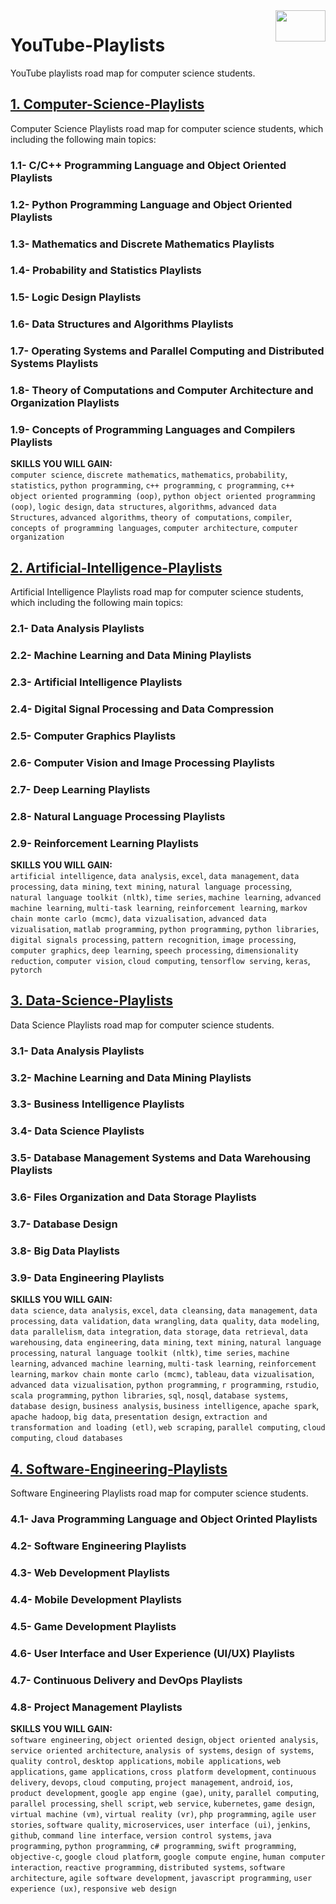 <img align="right" width="80" height="50" src="https://github.com/cs-MohamedAyman/YouTube-Playlists/blob/master/organizations-logos/youtube.jpg">

# YouTube-Playlists
YouTube playlists road map for computer science students.

## [1. Computer-Science-Playlists](https://github.com/cs-MohamedAyman/YouTube-Playlists/tree/master/1.Computer-Science-Playlists)
Computer Science Playlists road map for computer science students, which including the following main topics:

### 1.1- C/C++ Programming Language and Object Oriented Playlists
### 1.2- Python Programming Language and Object Oriented Playlists
### 1.3- Mathematics and Discrete Mathematics Playlists
### 1.4- Probability and Statistics Playlists
### 1.5- Logic Design Playlists
### 1.6- Data Structures and Algorithms Playlists
### 1.7- Operating Systems and Parallel Computing and Distributed Systems Playlists
### 1.8- Theory of Computations and Computer Architecture and Organization Playlists
### 1.9- Concepts of Programming Languages and Compilers Playlists

**SKILLS YOU WILL GAIN:**<br>
`computer science`, `discrete mathematics`, `mathematics`, `probability`, `statistics`, `python programming`, `c++ programming`, `c programming`, `c++ object oriented programming (oop)`, `python object oriented programming (oop)`, `logic design`, `data structures`, `algorithms`, `advanced data Structures`, `advanced algorithms`, `theory of computations`, `compiler`, `concepts of programming languages`, `computer architecture`, `computer organization`

## [2. Artificial-Intelligence-Playlists](https://github.com/cs-MohamedAyman/YouTube-Playlists/tree/master/2.Artificial-Intelligence-Playlists)
Artificial Intelligence Playlists road map for computer science students, which including the following main topics:

### 2.1- Data Analysis Playlists
### 2.2- Machine Learning and Data Mining Playlists
### 2.3- Artificial Intelligence Playlists
### 2.4- Digital Signal Processing and Data Compression
### 2.5- Computer Graphics Playlists
### 2.6- Computer Vision and Image Processing Playlists
### 2.7- Deep Learning Playlists
### 2.8- Natural Language Processing Playlists
### 2.9- Reinforcement Learning Playlists

**SKILLS YOU WILL GAIN:**<br>
`artificial intelligence`, `data analysis`, `excel`, `data management`, `data processing`, `data mining`, `text mining`, `natural language processing`, `natural language toolkit (nltk)`, `time series`, `machine learning`, `advanced machine learning`, `multi-task learning`, `reinforcement learning`, `markov chain monte carlo (mcmc)`, `data vizualisation`, `advanced data vizualisation`, `matlab programming`, `python programming`, `python libraries`, `digital signals processing`, `pattern recognition`, `image processing`, `computer graphics`, `deep learning`, `speech processing`, `dimensionality reduction`, `computer vision`, `cloud computing`, `tensorflow serving`, `keras`, `pytorch`

## [3. Data-Science-Playlists](https://github.com/cs-MohamedAyman/YouTube-Playlists/tree/master/3.Data-Science-Playlists)
Data Science Playlists road map for computer science students.

### 3.1- Data Analysis Playlists
### 3.2- Machine Learning and Data Mining Playlists
### 3.3- Business Intelligence Playlists
### 3.4- Data Science Playlists
### 3.5- Database Management Systems and Data Warehousing Playlists
### 3.6- Files Organization and Data Storage Playlists
### 3.7- Database Design
### 3.8- Big Data Playlists
### 3.9- Data Engineering Playlists

**SKILLS YOU WILL GAIN:**<br>
`data science`, `data analysis`, `excel`, `data cleansing`, `data management`, `data processing`, `data validation`, `data wrangling`, `data quality`, `data modeling`, `data parallelism`, `data integration`, `data storage`, `data retrieval`, `data warehousing`, `data engineering`, `data mining`, `text mining`, `natural language processing`, `natural language toolkit (nltk)`, `time series`, `machine learning`, `advanced machine learning`, `multi-task learning`, `reinforcement learning`, `markov chain monte carlo (mcmc)`, `tableau`, `data vizualisation`, `advanced data vizualisation`, `python programming`, `r programming`, `rstudio`, `scala programming`, `python libraries`, `sql`, `nosql`, `database systems`, `database design`, `business analysis`, `business intelligence`, `apache spark`, `apache hadoop`, `big data`, `presentation design`, `extraction and transformation and loading (etl)`, `web scraping`, `parallel computing`, `cloud computing`, `cloud databases`

## [4. Software-Engineering-Playlists](https://github.com/cs-MohamedAyman/YouTube-Playlists/tree/master/4.Software-Engineering-Playlists)
Software Engineering Playlists road map for computer science students.

### 4.1- Java Programming Language and Object Orinted Playlists
### 4.2- Software Engineering Playlists
### 4.3- Web Development Playlists
### 4.4- Mobile Development Playlists
### 4.5- Game Development Playlists
### 4.6- User Interface and User Experience (UI/UX) Playlists
### 4.7- Continuous Delivery and DevOps Playlists
### 4.8- Project Management Playlists

**SKILLS YOU WILL GAIN:**<br>
`software engineering`, `object oriented design`, `object oriented analysis`, `service oriented architecture`, `analysis of systems`, `design of systems`, `quality control`, `desktop applications`, `mobile applications`, `web applications`, `game applications`, `cross platform development`, `continuous delivery`, `devops`, `cloud computing`, `project management`, `android`, `ios`, `product development`, `google app engine (gae)`, `unity`, `parallel computing`, `parallel processing`, `shell script`, `web service`, `kubernetes`, `game design`, `virtual machine (vm)`, `virtual reality (vr)`, `php programming`, `agile user stories`, `software quality`, `microservices`, `user interface (ui)`, `jenkins`, `github`, `command line interface`, `version control systems`, `java programming`, `python programming`, `c# programming`, `swift programming`, `objective-c`, `google cloud platform`, `google compute engine`, `human computer interaction`, `reactive programming`, `distributed systems`, `software architecture`, `agile software development`, `javascript programming`, `user experience (ux)`, `responsive web design`
